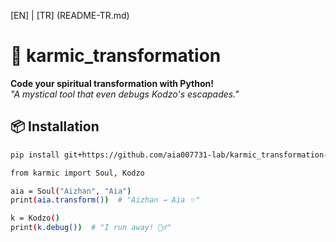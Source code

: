 [EN] | [TR] (README-TR.md)
# 🌌 karmic_transformation  
**Code your spiritual transformation with Python!**  
*"A mystical tool that even debugs Kodzo's escapades."*  

## 📦 Installation  
```bash
pip install git+https://github.com/aia007731-lab/karmic_transformation-.git

from karmic import Soul, Kodzo  

aia = Soul("Aizhan", "Aia")  
print(aia.transform())  # "Aizhan → Aia ✨"  

k = Kodzo()  
print(k.debug())  # "I run away! 🏃‍♂️"  

